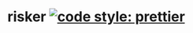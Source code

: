 # risker [![code style: prettier](https://img.shields.io/badge/code_style-prettier-ff69b4.svg?style=flat-square)](https://github.com/prettier/prettier)
